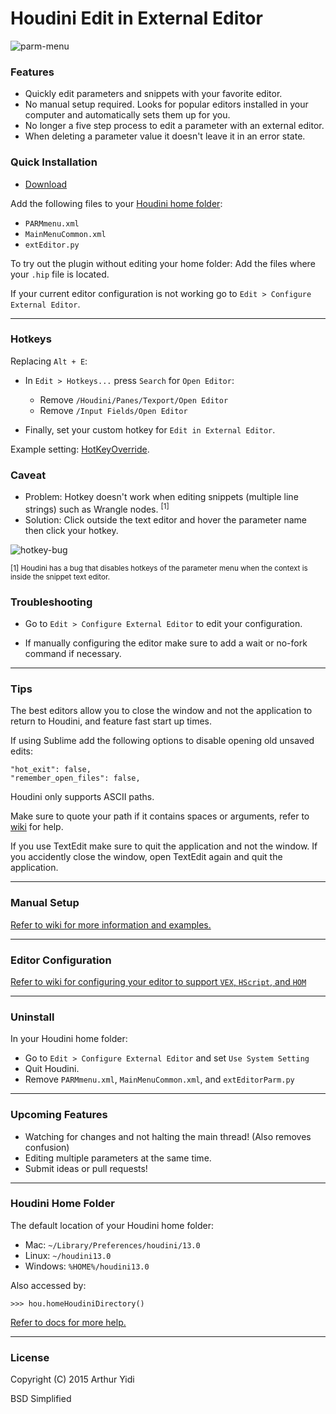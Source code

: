 # Houdini Edit in External Editor

![parm-menu](https://raw.githubusercontent.com/wiki/ArthurYidi/Houdini-External-Editor/images/parm-menu.png)

### Features
- Quickly edit parameters and snippets with your favorite editor.
- No manual setup required. Looks for popular editors installed in your computer and
  automatically sets them up for you.
- No longer a five step process to edit a parameter with an external editor.
- When deleting a parameter value it doesn't leave it in an error state.

### Quick Installation

- [Download](https://github.com/ArthurYidi/Houdini-External-Editor/archive/master.zip)

Add the following files to your [Houdini home folder](#houdini-home-folder):
- `PARMmenu.xml`
- `MainMenuCommon.xml`
- `extEditor.py`

To try out the plugin without editing your home folder: Add the files where your `.hip` file is located.

If your current editor configuration is not working go to `Edit > Configure External Editor`.

-----------------------------------

### Hotkeys
Replacing `Alt + E`:
- In `Edit > Hotkeys...` press `Search` for `Open Editor`:
    - Remove `/Houdini/Panes/Texport/Open Editor`
    - Remove `/Input Fields/Open Editor`

- Finally, set your custom hotkey for `Edit in External Editor`.

Example setting: [HotKeyOverride](/HotKeyOverrides.example).

### Caveat
- Problem: Hotkey doesn't work when editing snippets (multiple line strings) such
  as Wrangle nodes. <sup>[1]</sup>
- Solution: Click outside the text editor and hover the parameter name then
  click your hotkey.

![hotkey-bug](https://raw.githubusercontent.com/wiki/ArthurYidi/Houdini-External-Editor/images/hotkey-bug.png)

<sup>[1] Houdini has a bug that disables hotkeys of the parameter menu when the
context is inside the snippet text editor.</sup> 

### Troubleshooting 
- Go to `Edit > Configure External Editor` to edit your configuration.

- If manually configuring the editor make sure to add a wait or no-fork command
  if necessary. 

-----------------------------------

### Tips
The best editors allow you to close the window and not the application to
return to Houdini, and feature fast start up times.

If using Sublime add the following options to disable opening old unsaved edits:

    "hot_exit": false,
    "remember_open_files": false,

Houdini only supports ASCII paths.

Make sure to quote your path if it contains spaces or arguments, refer to [wiki](https://github.com/ArthurYidi/Houdini-External-Editor/wiki/Manual-External-Editor-Configuration) for help.

If you use TextEdit make sure to quit the application and not the window. If you accidently close the window, open TextEdit again and quit the application.

----------------------------------
### Manual Setup

[Refer to wiki for more information and examples.](https://github.com/ArthurYidi/Houdini-External-Editor/wiki/Manual-External-Editor-Configuration)

----------------------------------
### Editor Configuration

[Refer to wiki for configuring your editor to support `VEX`, `HScript`, and `HOM`](https://github.com/ArthurYidi/Houdini-External-Editor/wiki/Editor-Configuration)

----------------------------------

### Uninstall
In your Houdini home folder:
- Go to `Edit > Configure External Editor` and set `Use System Setting`
- Quit Houdini.
- Remove `PARMmenu.xml`, `MainMenuCommon.xml`, and `extEditorParm.py`

----------------------------------

### Upcoming Features
- Watching for changes and not halting the main thread! (Also removes confusion)
- Editing multiple parameters at the same time.
- Submit ideas or pull requests!

----------------------------------
### Houdini Home Folder

The default location of your Houdini home folder:

- Mac: `~/Library/Preferences/houdini/13.0`
- Linux: `~/houdini13.0`
- Windows: `%HOME%/houdini13.0`

Also accessed by:

`>>> hou.homeHoudiniDirectory()`

[Refer to docs for more help.](https://www.sidefx.com/docs/houdini13.0/basics/config_env)

----------------------------------

### License
Copyright (C) 2015  Arthur Yidi

BSD Simplified
